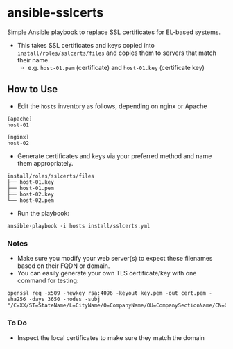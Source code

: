 # ansible-sslcerts
Simple Ansible playbook to replace SSL certificates for EL-based systems.

* This takes SSL certificates and keys copied into `install/roles/sslcerts/files` and copies them to servers that match their name.
  - e.g. `host-01.pem` (certificate) and `host-01.key` (certificate key)

## How to Use
* Edit the `hosts` inventory as follows, depending on nginx or Apache

```
[apache]
host-01

[nginx]
host-02
```

* Generate certificates and keys via your preferred method and name them appropriately.

```
install/roles/sslcerts/files
├── host-01.key
├── host-01.pem
├── host-02.key
└── host-02.pem
```

* Run the playbook:
```
ansible-playbook -i hosts install/sslcerts.yml
```

### Notes
* Make sure you modify your web server(s) to expect these filenames based on their FQDN or domain.
* You can easily generate your own TLS certificate/key with one command for testing:

```
openssl req -x509 -newkey rsa:4096 -keyout key.pem -out cert.pem -sha256 -days 3650 -nodes -subj "/C=XX/ST=StateName/L=CityName/O=CompanyName/OU=CompanySectionName/CN=CommonNameOrHostname"
```

### To Do
* Inspect the local certificates to make sure they match the domain
